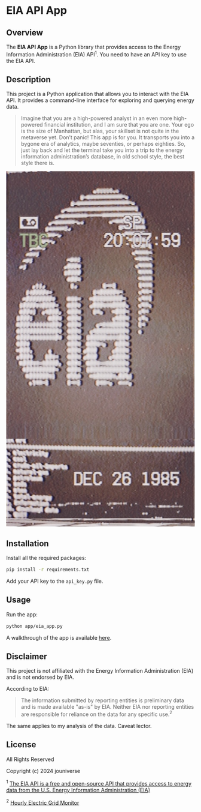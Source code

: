 # EIA API App

## Overview

The **EIA API App** is a Python library that provides access to the Energy Information Administration (EIA) API<sup>1</sup>. You need to have an API key to use the EIA API.

## Description

This project is a Python application that allows you to interact with the EIA API. It provides a command-line interface for exploring and querying energy data.

> Imagine that you are a high-powered analyst in an even more high-powered financial institution, and I am sure that you are one. Your ego is the size of Manhattan, but alas, your skillset is not quite in the metaverse yet. Don’t panic! This app is for you. It transports you into a bygone era of analytics, maybe seventies, or perhaps eighties. So, just lay back and let the terminal take you into a trip to the energy information administration’s database, in old school style, the best style there is.

![EIA API MENU](./app/imgs/menu.jpg)

## Installation

Install all the required packages:

```bash
pip install -r requirements.txt
```

Add your API key to the `api_key.py` file.

## Usage

Run the app:

```bash
python app/eia_app.py
```

A walkthrough of the app is available [here](https://youtu.be/LLWuH_CcbYE).

## Disclaimer

This project is not affiliated with the Energy Information Administration (EIA) and is not endorsed by EIA.

According to EIA:

> The information submitted by reporting entities is preliminary data and is made available "as-is" by EIA. Neither EIA nor reporting entities are responsible for reliance on the data for any specific use.<sup>2</sup>

The same applies to my analysis of the data. Caveat lector.

## License

All Rights Reserved

Copyright (c) 2024 jouniverse

<sup>1</sup> [The EIA API is a free and open-source API that provides access to energy data from the U.S. Energy Information Administration (EIA)](https://www.eia.gov/opendata/index.php)

<sup>2</sup> [Hourly Electric Grid Monitor](https://www.eia.gov/electricity/gridmonitor/dashboard/electric_overview/US48/US48)
